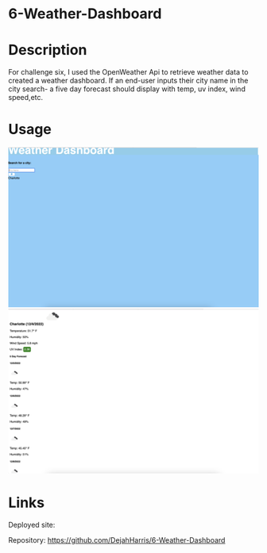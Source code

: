 # 6-Weather-Dashboard
# Description
For challenge six, I used the OpenWeather Api to retrieve weather data to created a weather dashboard. If an end-user inputs their city name in the city search- a five day forecast should display with temp, uv index, wind speed,etc.

# Usage 
![Usage](/images/Screenshot%202022-12-04%20at%201.58.37%20PM.png "Screenshot 1")
![Usage](/images/Screenshot%202022-12-04%20at%201.59.14%20PM.png "Screenshot 2")

# Links
Deployed site:

Repository: https://github.com/DejahHarris/6-Weather-Dashboard
